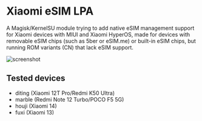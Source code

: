 # Xiaomi eSIM LPA

A Magisk/KernelSU module trying to add native eSIM management support for Xiaomi devices with MIUI and Xiaomi HyperOS, made for devices with removable eSIM chips (such as 5ber or eSIM.me) or built-in eSIM chips, but running ROM variants (CN) that lack eSIM support.

![screenshot](https://github.com/user-attachments/assets/6065297c-ea7d-4b3b-ba03-9b6462a29186)

## Tested devices

- diting (Xiaomi 12T Pro/Redmi K50 Ultra)
- marble (Redmi Note 12 Turbo/POCO F5 5G)
- houji (Xiaomi 14)
- fuxi (Xiaomi 13)